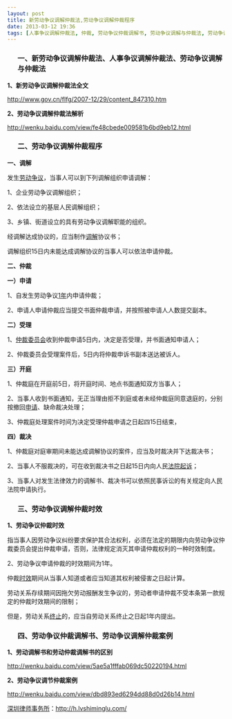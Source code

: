 ```yaml
---
layout: post
title: 新劳动争议调解仲裁法,劳动争议调解仲裁程序
date: 2013-03-12 19:36
tags: [人事争议调解仲裁法, 仲裁, 劳动争议仲裁调解书, 劳动争议调解与仲裁法, 劳动争议调解仲裁时效, 劳动争议调解仲裁案例, 深圳公司法律师网, 深圳劳动法律师网, 深圳法律顾问律师]
---
```

<ol>
<h3>一、新劳动争议调解仲裁法、人事争议调解仲裁法、劳动争议调解与仲裁法</h3>
</ol>
<strong>1、新劳动争议调解仲裁法全文</strong>

http://www.gov.cn/flfg/2007-12/29/content_847310.htm

<strong>2、劳动争议调解仲裁法解析</strong>

http://wenku.baidu.com/view/fe48cbede009581b6bd9eb12.html
<ol>
<h3>二、劳动争议调解仲裁程序</h3>
</ol>
<strong>一、调解</strong>

发生<a href="http://h.lvshiminglu.com/law/147.html">劳动争议</a>，当事人可以到下列调解组织申请调解：

1、企业劳动争议调解组织；

2、依法设立的基层人民调解组织；

3、乡镇、街道设立的具有劳动争议调解职能的组织。

经调解达成协议的，应当制作<a href="http://h.lvshiminglu.com/law/646.html">调解</a>协议书；

调解组织15日内未能达成调解协议的当事人可以依法申请仲裁。

<strong>二、仲裁</strong>

<strong>一）申请</strong>

1、自发生劳动争议<a href="http://h.lvshiminglu.com/law/876.html">1年</a>内申请仲裁；

2、申请人申请仲裁应当提交书面仲裁申请，并按照被申请人人数提交副本。

<strong>二）受理</strong>

1、<a href="http://h.lvshiminglu.com/law/490.html">仲裁委员会</a>收到仲裁申请5日内，决定是否受理，并书面通知申请人；

2、仲裁委员会受理案件后，5日内将仲裁申诉书副本送达被诉人。

<strong>三）开庭</strong>

1、仲裁庭在开庭前5日，将开庭时间、地点书面通知双方当事人；

2、当事人收到书面通知，无正当理由拒不到庭或者未经仲裁庭同意退庭的，分别按撤回<a href="http://h.lvshiminglu.com/law/434.html">申请</a>、缺命裁决处理；

3、仲裁庭处理案件时间为决定受理仲裁申请之日起四15日结束，

<strong>四）裁决</strong>

1、仲裁庭对庭审期间未能达成调解协议的案件，应当及时裁决并下达裁决书；

2、当事人不服裁决的，可在收到裁决书之日起15日内向人民<a href="http://h.lvshiminglu.com/law/794.html">法院起诉</a>；

3、当事人对发生法律效力的调解书、裁决书可以依照民事诉讼的有关规定向人民法院申请执行。
<ol>
<h3>三、劳动争议调解仲裁时效</h3>
</ol>
<strong>1、劳动争议仲裁时效</strong>

指当事人因劳动争议纠纷要求保护其合法权利，必须在法定的期限内向劳动争议仲裁委员会提出仲裁申请，否则，法律规定消灭其申请仲裁权利的一种时效制度。

2、劳动争议申请仲裁的时效期间为1年。

仲裁<a href="http://h.lvshiminglu.com/law/709.html">时效</a>期间从当事人知道或者应当知道其权利被侵害之日起计算。

劳动关系存续期间因拖欠劳动报酬发生争议的，劳动者申请仲裁不受本条第一款规定的仲裁时效期间的限制；

但是，劳动关系<a href="http://h.lvshiminglu.com/law/715.html">终止</a>的，应当自劳动关系终止之日起1年内提出。
<ol>
<h3>四、劳动争议仲裁调解书、劳动争议调解仲裁案例</h3>
</ol>
<strong>1、劳动调解书和劳动仲裁调解书的区别</strong>

http://wenku.baidu.com/view/5ae5a1fffab069dc50220194.html

<strong>2、劳动争议调节仲裁案例</strong>

http://wenku.baidu.com/view/dbd893ed6294dd88d0d26b14.html

<a href="http://h.lvshiminglu.com/">深圳律师事务所</a>：<a href="http://h.lvshiminglu.com/">http://h.lvshiminglu.com/</a>

